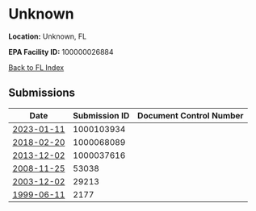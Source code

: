 # Unknown

**Location:** Unknown, FL

**EPA Facility ID:** 100000026884

[Back to FL Index](../../index.md)

## Submissions

| Date | Submission ID | Document Control Number |
|------|--------------|-------------------------|
| [2023-01-11](submissions/1000103934.md) | 1000103934 |  |
| [2018-02-20](submissions/1000068089.md) | 1000068089 |  |
| [2013-12-02](submissions/1000037616.md) | 1000037616 |  |
| [2008-11-25](submissions/53038.md) | 53038 |  |
| [2003-12-02](submissions/29213.md) | 29213 |  |
| [1999-06-11](submissions/2177.md) | 2177 |  |
